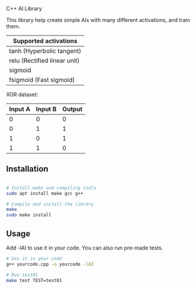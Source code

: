 C++ AI Library

This library help create simple AIs with many different activations, and train them.

| Supported activations               |
|-------------------------------------|
| tanh        (Hyperbolic tangent)    |
| relu        (Rectified linear unit) |
| sigmoid                             |
| fsigmoid    (Fast sigmoid)          |

XOR dataset:

| Input A | Input B | Output |
|---------|---------|--------|
| 0       | 0       | 0      |
| 0       | 1       | 1      |
| 1       | 0       | 1      |
| 1       | 1       | 0      |

Installation
------------

```bash

# Install make and compiling tools
sudo apt install make gcc g++

# Compile and install the library
make
sudo make install

```

Usage
-----

Add -lAI to use it in your code. You can also run pre-made tests.

```bash
# Use it in your code
g++ yourcode.cpp -o yourcode -lAI

# Run test01
make test TEST=test01

